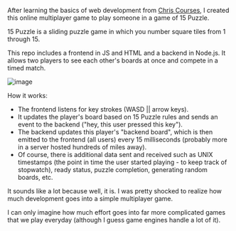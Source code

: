 After learning the basics of web development from [Chris Courses](https://youtu.be/HXquxWtE5vA?si=XqffIVUytveY2Kbd), I created this online multiplayer game to play someone in a game of 15 Puzzle.

15 Puzzle is a sliding puzzle game in which you number square tiles from 1 through 15.

This repo includes a frontend in JS and HTML and a backend in Node.js. It allows two players to see each other's boards at once and compete in a timed match.

![image](https://github.com/KiheiCodes/15PuzzleOnline/assets/80540914/476acfd7-7df0-4438-8bd2-4a71560f1134)


How it works:
- The frontend listens for key strokes (WASD || arrow keys).
- It updates the player's board based on 15 Puzzle rules and sends an event to the backend ("hey, this user pressed this key").
- The backend updates this player's "backend board", which is then emitted to the frontend (all users) every 15 milliseconds (probably more in a server hosted hundreds of miles away).
- Of course, there is additional data sent and received such as UNIX timestamps (the point in time the user started playing - to keep track of stopwatch), ready status, puzzle completion, generating random boards, etc.

It sounds like a lot because well, it is. I was pretty shocked to realize how much development goes into a simple multiplayer game.

I can only imagine how much effort goes into far more complicated games that we play everyday (although I guess game engines handle a lot of it).
